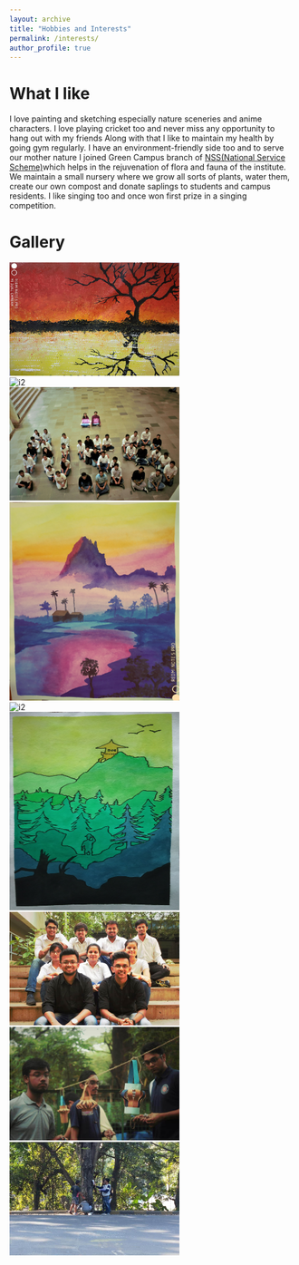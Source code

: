 ```yaml
---
layout: archive
title: "Hobbies and Interests"
permalink: /interests/
author_profile: true
---
```

# What I like
I love painting and sketching especially nature sceneries and anime characters. I love playing cricket too and never miss any opportunity to hang out with my friends
Along with that I like to maintain my health by going gym regularly. I have an environment-friendly side too and to serve our mother nature 
I joined Green Campus branch of [NSS(National Service Scheme)](https://nss.iitb.ac.in/home/)which helps in the rejuvenation of flora and 
fauna of the institute.  We maintain a small nursery where we grow all sorts of plants, water them, create our own compost and donate saplings to 
students and campus residents. I like singing too and once won first prize in a singing competition. 

# Gallery
<div class="row">
  <div class="column">
    <img src="/images/Image1.jpg" alt="i1" width="300"
         height="200">
  </div>
  <div class="column">
    <img src="/images/Image2.jpg" alt="i2" width="300"
         height="200">
  </div>
  <div class="column">
    <img src="/images/Image8.jpg" alt="i3" width="300"
         height="200">
  </div>
</div>

<div class="row">
  <div class="column">
    <img src="/images/Image3.jpg" alt="i1" width="300"
         height="350">
  </div>
  <div class="column">
    <img src="/images/Image7.jpg" alt="i2" width="300"
         height="350">
  </div>
  <div class="column">
    <img src="/images/Image6.jpg" alt="i3" width="300"
         height="350">
  </div>
 </div>
 
<div class="row">
  <div class="column">
    <img src="/images/Image9.jpg" alt="i1" width="300"
         height="200">
  </div>
  <div class="column">
    <img src="/images/Image10.jpg" alt="i2" width="300"
         height="200">
  </div>
  <div class="column">
    <img src="/images/Image11.jpg" alt="i3" width="300"
         height="200">
  </div>
</div>
